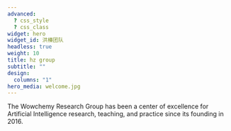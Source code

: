 ```yaml
---
advanced:
  ? css_style
  ? css_class
widget: hero
widget_id: 洪榛团队
headless: true
weight: 10
title: hz group
subtitle: ""
design:
  columns: "1"
hero_media: welcome.jpg
---
```


The Wowchemy Research Group has been a center of excellence for Artificial Intelligence research, teaching, and practice since its founding in 2016.
